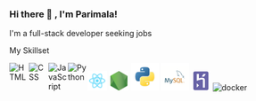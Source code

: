 ### Hi there 👋 , I'm Parimala!
I'm a full-stack developer seeking jobs 

My Skillset

<img height="35" src="https://raw.githubusercontent.com/github/explore/80688e429a7d4ef2fca1e82350fe8e3517d3494d/topics/react/react.png">
<img height="35" src="https://raw.githubusercontent.com/github/explore/80688e429a7d4ef2fca1e82350fe8e3517d3494d/topics/nodejs/nodejs.png">
<img align="left" alt="HTML" width="35px" src="https://cdn.jsdelivr.net/npm/simple-icons@3.2.0/icons/html5.svg" />
<img align="left" alt="CSS" width="35px" src="https://cdn.jsdelivr.net/npm/simple-icons@3.2.0/icons/css3.svg" />
<img align="left" alt="JavaScript" width="35px" src="https://cdn.jsdelivr.net/npm/simple-icons@3.2.0/icons/javascript.svg" />
<img align="left" alt="Python" width="35px" src="https://cdn.jsdelivr.net/npm/simple-icons@3.2.0/icons/python.svg" />
<img height="50" src="https://raw.githubusercontent.com/github/explore/80688e429a7d4ef2fca1e82350fe8e3517d3494d/topics/python/python.png">
<img height="50" src="https://raw.githubusercontent.com/github/explore/80688e429a7d4ef2fca1e82350fe8e3517d3494d/topics/mysql/mysql.png">
<img src="https://raw.githubusercontent.com/devicons/devicon/master/icons/heroku/heroku-plain.svg" alt="HEROKU" width="35" height="35"/> 
<img src="https://devicons.github.io/devicon/devicon.git/icons/docker/docker-original-wordmark.svg" alt="docker" width="45" height="40"/>

<!--
**Parimalav1/Parimalav1** is a ✨ _special_ ✨ repository because its `README.md` (this file) appears on your GitHub profile.

Here are some ideas to get you started:

- 🔭 I’m currently working on ...
- 🌱 I’m currently learning ...
- 👯 I’m looking to collaborate on ...
- 🤔 I’m looking for help with ...
- 💬 Ask me about ...
- 📫 How to reach me: ...
- 😄 Pronouns: ...
- ⚡ Fun fact: ...
-->
